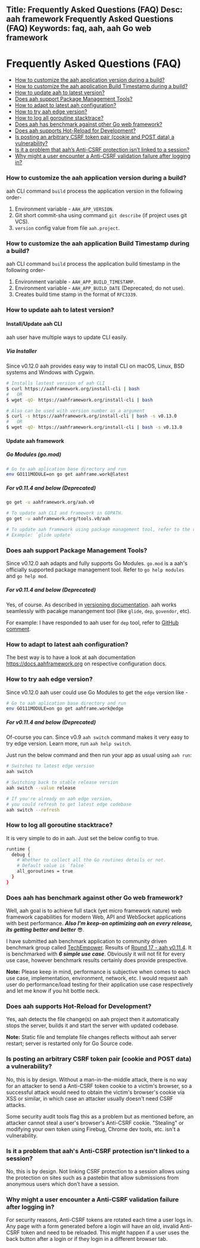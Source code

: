 Title: Frequently Asked Questions (FAQ)
Desc: aah framework Frequently Asked Questions (FAQ)
Keywords: faq, aah, aah Go web framework
---
# Frequently Asked Questions (FAQ)
  
  * [How to customize the aah application version during a build?](#how-to-customize-the-aah-application-version-during-a-build)
  * [How to customize the aah application Build Timestamp during a build?](#how-to-customize-the-aah-application-build-timestamp-during-a-build)
  * [How to update aah to latest version?](#how-to-update-aah-to-latest-version)
  * [Does aah support Package Management Tools?](#does-aah-support-package-management-tools)
  * [How to adapt to latest aah configuration?](#how-to-adapt-to-latest-aah-configuration)
  * [How to try aah edge version?](#how-to-try-aah-edge-version)
  * [How to log all goroutine stacktrace?](#how-to-log-all-goroutine-stacktrace)
  * [Does aah has benchmark against other Go web framework?](#does-aah-has-benchmark-against-other-go-web-framework)
  * [Does aah supports Hot-Reload for Development?](#does-aah-supports-hot-reload-for-development)
  * [Is posting an arbitrary CSRF token pair (cookie and POST data) a vulnerability?](#is-posting-an-arbitrary-csrf-token-pair-cookie-and-post-data-a-vulnerability)
  * [Is it a problem that aah’s Anti-CSRF protection isn’t linked to a session?](#is-it-a-problem-that-aah-s-anti-csrf-protection-isn-t-linked-to-a-session)
  * [Why might a user encounter a Anti-CSRF validation failure after logging in?](#why-might-a-user-encounter-a-anti-csrf-validation-failure-after-logging-in)

### How to customize the aah application version during a build?

aah CLI command `build` process the application version in the following order-

1. Environment variable - `AAH_APP_VERSION`.
2. Git short commit-sha using command `git describe` (if project uses git VCS).
3. `version` config value from file `aah.project`.

### How to customize the aah application Build Timestamp during a build?

aah CLI command `build` process the application build timestamp in the following order-

1. Environment variable - `AAH_APP_BUILD_TIMESTAMP`.
2. Environment variable - `AAH_APP_BUILD_DATE` (Deprecated, do not use).
3. Creates build time stamp in the format of `RFC3339`.

### How to update aah to latest version?

#### Install/Update aah CLI

aah user have multiple ways to update CLI easily.

##### Via Installer

<span class="badge lb-sm">Since v0.12.0</span> aah provides easy way to install CLI on macOS, Linux, BSD systems and Windows with Cygwin.

```bash
# Installs lastest version of aah CLI
$ curl https://aahframework.org/install-cli | bash
#	OR
$ wget -qO- https://aahframework.org/install-cli | bash

# Also can be used with version number as a argument
$ curl -s https://aahframework.org/install-cli | bash -s v0.13.0
#	OR
$ wget -qO- https://aahframework.org/install-cli | bash -s v0.13.0
```

#### Update aah framework

##### Go Modules (go.mod)

```bash
# Go to aah aplication base directory and run
env GO111MODULE=on go get aahframe.work@latest
```

##### For v0.11.4 and below (Deprecated)

```bash
go get -u aahframework.org/aah.v0

# To update aah CLI and framework in GOPATH.
go get -u aahframework.org/tools.v0/aah

# To update aah framework using package management tool, refer to the respective tool documentation. 
# Example: `glide update`
```

### Does aah support Package Management Tools?

<span class="badge lb-sm">Since v0.12.0</span> aah adapts and fully supports Go Modules. `go.mod` is a aah's officially supported package management tool. Refer to `go help modules` and `go help mod`.

##### For v0.11.4 and below (Deprecated)

Yes, of course. As described in [versioning documentation](versioning.html#package-management). aah works seamlessly with pacakge manangement tool (like `glide`, `dep`, `govendor`, etc).

For example: I have responded to aah user for `dep` tool, refer to [GitHub comment]({{aah_issues_url}}/109#issuecomment-327225582).

### How to adapt to latest aah configuration?

The best way is to have a look at aah documentation https://docs.aahframework.org on respective configuration docs.

### How to try aah edge version?

<span class="badge lb-sm">Since v0.12.0</span> aah user could use Go Modules to get the `edge` version like -

```bash
# Go to aah aplication base directory and run
env GO111MODULE=on go get aahframe.work@edge
```

##### For v0.11.4 and below (Deprecated)

Of-course you can. <span class="badge lb-sm">Since v0.9</span> `aah switch` command makes it very easy to try edge version. Learn more, run `aah help switch`.

Just run the below command and then run your app as usual using `aah run`:

```bash
# Switches to latest edge version
aah switch   

# Switching back to stable release version
aah switch --value release

# If you're already on aah edge version, 
# you could refresh to get latest edge codebase
aah switch --refresh
```

### How to log all goroutine stacktrace?

It is very simple to do in aah. Just set the below config to true.

```bash
runtime {
  debug {
    # Whether to collect all the Go routines details or not.
    # Default value is `false`
    all_goroutines = true
  }
}
```

### Does aah has benchmark against other Go web framework?

Well, aah goal is to achieve full stack (yet micro framework nature) web framework capabilities for modern Web, API and WebSocket applications with best performance. ***Also I'm keep-on optimizing aah on every release, its getting better and better*** 😎.

I have submitted aah benchmark application to community driven benchmark group called [TechEmpower](https://www.techempower.com/benchmarks/#section=code&hw=ph). Results of [Round 17 - aah v0.11.4](https://www.techempower.com/benchmarks/#section=data-r17&hw=ph&test=fortune&l=zijocf-1). It is benchmarked with ***6 simple use case***. Obviously it will not fit for every use case, however benchmark results certainly does provide prespective.

<div class="alert alert-info-blue">
<p><strong>Note:</strong> Please keep in mind, performance is subjective when comes to each use case, implementation, environment, network, etc. I would request aah user do performance/load testing for their application use case respectively and let me know if you hit bottle neck.</p>
</div>

### Does aah supports Hot-Reload for Development?

Yes, aah detects the file change(s) on aah project then it automatically stops the server, builds it and start the server with updated codebase.

<div class="alert alert-info-blue">
<p><strong>Note:</strong> Static file and template file changes reflects without aah server restart; server is restarted only for Go Source code.</p>
</div>

### Is posting an arbitrary CSRF token pair (cookie and POST data) a vulnerability?

No, this is by design. Without a man-in-the-middle attack, there is no way for an attacker to send a Anti-CSRF token cookie to a victim's browser, so a successful attack would need to obtain the victim's browser's cookie via XSS or similar, in which case an attacker usually doesn't need CSRF attacks.

Some security audit tools flag this as a problem but as mentioned before, an attacker cannot steal a user's browser's Anti-CSRF cookie. "Stealing" or modifying your own token using Firebug, Chrome dev tools, etc. isn't a vulnerability.

### Is it a problem that aah's Anti-CSRF protection isn't linked to a session?

No, this is by design. Not linking CSRF protection to a session allows using the protection on sites such as a pastebin that allow submissions from anonymous users which don’t have a session.

### Why might a user encounter a Anti-CSRF validation failure after logging in?

For security reasons, Anti-CSRF tokens are rotated each time a user logs in. Any page with a form generated before a login will have an old, invalid Anti-CSRF token and need to be reloaded. This might happen if a user uses the back button after a login or if they login in a different browser tab.
